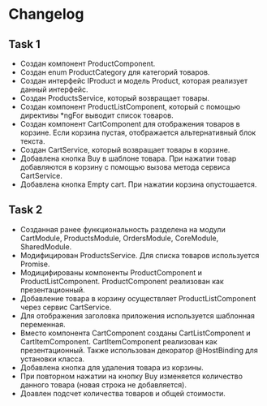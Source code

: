 # Changelog

## Task 1
* Создан компонент ProductComponent.
* Создан enum ProductCategory для категорий товаров.
* Создан интерфейс IProduct и модель Product, которая реализует данный интерфейс.
* Создан ProductsService, который возвращает товары.
* Создан компонент ProductListComponent, который c помощью директивы *ngFor выводит список товаров.
* Создан компонент CartComponent для отображения товаров в корзине. Если корзина пустая, отображается альтернативный блок текста.
* Создан CartService, который возвращает товары в корзине.
* Добавлена кнопка Buy в шаблоне товара. При нажатии товар добавляются в корзину с помощью вызова метода сервиса CartService.
* Добавлена кнопка Empty cart. При нажатии корзина опустошается.

## Task 2
* Созданная ранее функциональность разделена на модули CartModule, ProductsModule, OrdersModule, CoreModule, SharedModule.
* Модифицирован ProductsService. Для списка товаров используется Promise. 
* Модицифированы компоненты ProductComponent и ProductListComponent. ProductComponent реализован как презентационный.
* Добавление товара в корзину осуществляет ProductListComponent через сервис CartService. 
* Для отображения заголовка приложения используется шаблонная переменная.
* Вместо компонента CartComponent созданы CartListComponent и CartItemComponent. CartItemComponent реализован как презентационный. Также использован декоратор @HostBinding для установки класса.
* Добавлена кнопка для удаления товара из корзины.
* При повторном нажатии на кнопку Buy изменяется количество данного товара (новая строка не добавляется).
* Доавлен подсчет количества товаров и общей стоимости.
